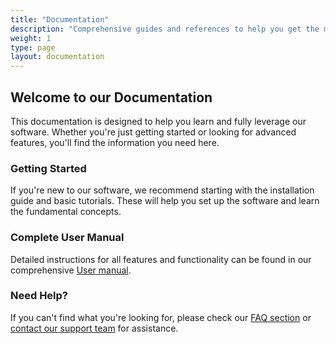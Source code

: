 ```yaml
---
title: "Documentation"
description: "Comprehensive guides and references to help you get the most out of our software."
weight: 1
type: page
layout: documentation
---
```


## Welcome to our Documentation

This documentation is designed to help you learn and fully leverage our software. Whether you're just getting started or looking for advanced features, you'll find the information you need here.

### Getting Started

If you're new to our software, we recommend starting with the installation guide and basic tutorials. These will help you set up the software and learn the fundamental concepts.

### Complete User Manual

Detailed instructions for all features and functionality can be found in our comprehensive [User manual](https://www.lecturestudio.org/manual/ "_blank").

### Need Help?

If you can't find what you're looking for, please check our [FAQ section](/en/faq) or [contact our support team](/en/contact) for assistance.